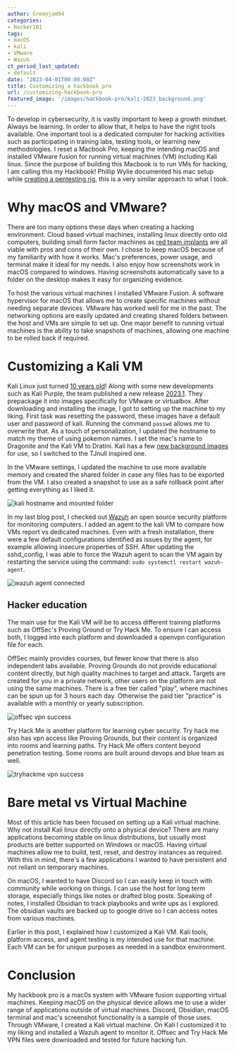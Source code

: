 ```yaml
---
author: Greenjam94
categories:
- Hacker101
tags:
- macOS
- kali
- VMware
- Wazuh
ct_period_last_updated:
- default
date: "2023-04-01T00:00:00Z"
title: Customizing a hackbook pro 
url: /customizing-hackbook-pro
featured_image: '/images/hackbook-pro/kali-2023_background.png'
---
```


To develop in cybersecurity, it is vastly important to keep a growth mindset. Always be learning. In order to allow that, it helps to have the right tools available. One important tool is a dedicated computer for hacking activities such as participating in training labs, testing tools, or learning new methodologies. I reset a Macbook Pro, keeping the intending macOS and installed VMware fusion for running virtual machines (VM) including Kali linux. Since the purpose of building this Macbook is to run VMs for hacking, I am calling this my Hackbook! Phillip Wylie documented his mac setup while [creating a pentesting rig](https://phillip-wylie.medium.com/getting-started-with-pentesting-rigs-28a512f50f35), this is a very similar approach to what I took.

# Why macOS and VMware?

There are too many options these days when creating a hacking environment. Cloud based virtual machines, installing linux directly onto old computers, building small form factor machines as [red team implants](https://github.com/sean-t-smith/T-Mobster_Implant) are all viable with pros and cons of their own. I chose to keep macOS because of my familiarity with how it works. Mac's preferences, power usage, and terminal make it ideal for my needs. I also enjoy how screenshots work in macOS compared to windows. Having screenshots automatically save to a folder on the desktop makes it easy for organizing evidence.

To host the various virtual machines I installed VMware Fusion. A software hypervisor for macOS that allows me to create specific machines without needing separate devices. VMware has worked well for me in the past. The networking options are easily updated and creating shared folders between the host and VMs are simple to set up. One major benefit to running virtual machines is the ability to take snapshots of machines, allowing one machine to be rolled back if required. 

# Customizing a Kali VM

Kali Linux just turned [10 years old](https://www.kali.org/blog/10-years/)! Along with some new developments such as Kali Purple, the team published a new release [2023.1](https://www.kali.org/blog/kali-linux-2023-1-release/). They prepackage it into images specifically for VMware or virtualbox. After downloading and installing the image, I got to setting up the machine to my liking. First task was resetting the password, these images have a default user and password of kali. Running the command `passwd` allows me to overwrite that. As a touch of personalization, I updated the hostname to match my theme of using pokemon names. I set the mac's name to Dragonite and the Kali VM to Dratini. Kali has a few [new background images](https://www.kali.org/blog/kali-linux-2023-1-release/#all-new-wallpapers) for use, so I switched to the TJnull inspired one.

In the VMware settings, I updated the machine to use more available memory and created the shared folder in case any files has to be exported from the VM. I also created a snapshot to use as a safe rollback point after getting everything as I liked it.

![kali hostname and mounted folder](/images/hackbook-pro/kali_hostname_and_mount.png)

In my last blog post, I checked out [Wazuh](/wazuh-open-source-security-platform) an open source security platform for monitoring computers. I added an agent to the kali VM to compare how VMs report vs dedicated machines. Even with a fresh installation, there were a few default configurations identified as issues by the agent, for example allowing insecure properties of SSH. After updating the sshd_config, I was able to force the Wazuh agent to scan the VM again by restarting the service using the command: `sudo systemctl restart wazuh-agent`.

![wazuh agent connected](/images/hackbook-pro/wazuh-agent_connected.png)

## Hacker education

The main use for the Kali VM will be to access different training platforms such as OffSec's Proving Ground or Try Hack Me. To ensure I can access both, I logged into each platform and downloaded a openvpn configuration file for each.

OffSec mainly provides courses, but fewer know that there is also independent labs available. Proving Grounds do not provide educational content directly, but high quality machines to target and attack. Targets are created for you in a private network, other users on the platform are not using the same machines. There is a free tier called "play", where machines can be spun up for 3 hours each day. Otherwise the paid tier "practice" is available with a monthly or yearly subscription.

![offsec vpn success](/images/hackbook-pro/kali-offsecvpn.png)

Try Hack Me is another platform for learning cyber security. Try hack me also has vpn access like Proving Grounds, but their content is organized into rooms and learning paths. Try Hack Me offers content beyond penetration testing. Some rooms are built around devops and blue team as well.

![tryhackme vpn success](/images/hackbook-pro/kali-tryhackmevpn.png)

# Bare metal vs Virtual Machine

Most of this article has been focused on setting up a Kali virtual machine. Why not install Kali linux directly onto a physical device? There are many applications becoming stable on linux distributions, but usually most products are better supported on Windows or macOS. Having virtual machines allow me to build, test, reset, and destroy instances as required. With this in mind, there's a few applications I wanted to have persistent and not reliant on temporary machines.

On macOS, I wanted to have Discord so I can easily keep in touch with community while working on things. I can use the host for long term storage, especially things like notes or drafted blog posts. Speaking of notes, I installed Obsidian to track playbooks and write ups as I explored. The obsidian vaults are backed up to google drive so I can access notes from various machines.

Earlier in this post, I explained how I customized a Kali VM. Kali tools, platform access, and agent testing is my intended use for that machine. Each VM can be for unique purposes as needed in a sandbox environment.

# Conclusion

My hackbook pro is a mac0s system with VMware fusion supporting virtual machines. Keeping macOS on the physical device allows me to use a wider range of applications outside of virtual machines. Discord, Obsidian, macOS terminal and mac's screenshot functionality is a sample of those uses. Through VMware, I created a Kali virtual machine. On Kali I customized it to my liking and installed a Wazuh agent to monitor it. Offsec and Try Hack Me VPN files were downloaded and tested for future hacking fun.